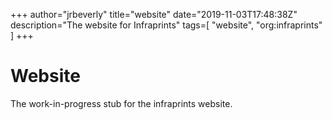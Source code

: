 +++
author="jrbeverly"
title="website"
date="2019-11-03T17:48:38Z"
description="The website for Infraprints"
tags=[
  "website",
  "org:infraprints"
]
+++

# Website

The work-in-progress stub for the infraprints website.